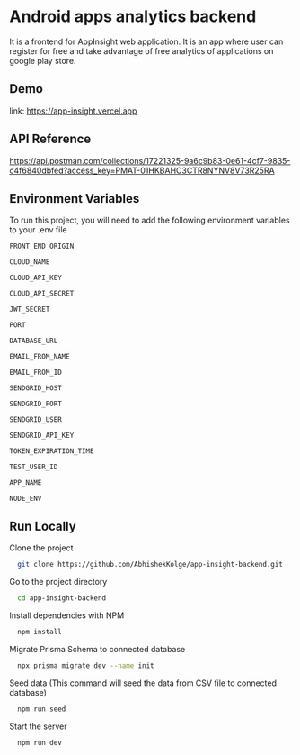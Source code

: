 # Android apps analytics backend

It is a frontend for AppInsight web application. It is an app where user can register for free and take advantage of free analytics of applications on google play store.

## Demo

link: https://app-insight.vercel.app

## API Reference

https://api.postman.com/collections/17221325-9a6c9b83-0e61-4cf7-9835-c4f6840dbfed?access_key=PMAT-01HKBAHC3CTR8NYNV8V73R25RA

## Environment Variables

To run this project, you will need to add the following environment variables to your .env file

`FRONT_END_ORIGIN`

`CLOUD_NAME`

`CLOUD_API_KEY`

`CLOUD_API_SECRET`

`JWT_SECRET`

`PORT`

`DATABASE_URL`

`EMAIL_FROM_NAME`

`EMAIL_FROM_ID`

`SENDGRID_HOST`

`SENDGRID_PORT`

`SENDGRID_USER`

`SENDGRID_API_KEY`

`TOKEN_EXPIRATION_TIME`

`TEST_USER_ID`

`APP_NAME`

`NODE_ENV`

## Run Locally

Clone the project

```bash
  git clone https://github.com/AbhishekKolge/app-insight-backend.git
```

Go to the project directory

```bash
  cd app-insight-backend
```

Install dependencies with NPM

```bash
  npm install
```

Migrate Prisma Schema to connected database

```bash
  npx prisma migrate dev --name init
```

Seed data (This command will seed the data from CSV file to connected database)

```bash
  npm run seed
```

Start the server

```bash
  npm run dev
```
